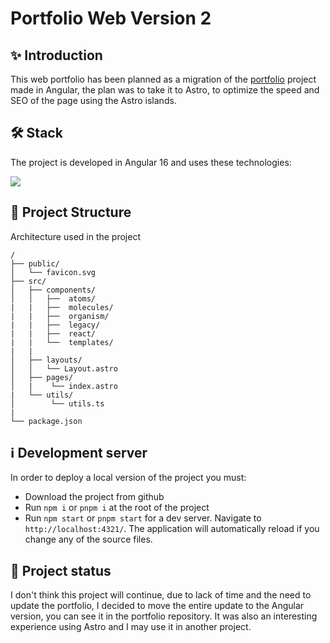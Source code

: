 # Portfolio Web Version 2 

## :sparkles: Introduction

This web portfolio has been planned as a migration of the [portfolio](https://github.com/MarcossIC/portfolio) project made in Angular, the plan was to take it to Astro, to optimize the speed and SEO of the page using the Astro islands.

## 🛠 Stack

The project is developed in Angular 16 and uses these technologies:

<p user-select="none" align="left">
   <a href="#" rel="noreferrer"> <img src="https://skillicons.dev/icons?i=astro,react,tailwind"/> </a>
</p>

## 🚀 Project Structure

Architecture used in the project

```text
/
├── public/
│   └── favicon.svg
├── src/
│   ├── components/
│   │   ├──  atoms/
|   |   ├──  molecules/
|   |   ├──  organism/
|   |   ├──  legacy/
|   |   ├──  react/
|   |   └──  templates/
|   |
│   ├── layouts/
│   │   └── Layout.astro
│   ├── pages/
│   |    └── index.astro
|   └── utils/
│        └── utils.ts
|
└── package.json
```

## ℹ️ Development server
In order to deploy a local version of the project you must:

- Download the project from github
- Run `npm i` or `pnpm i` at the root of the project
- Run `npm start` or `pnpm start` for a dev server. Navigate to `http://localhost:4321/`.
  The application will automatically reload if you change any of the source files.

## 💪 Project status
I don't think this project will continue, due to lack of time and the need to update the portfolio, I decided to move the entire update to the Angular version, you can see it in the portfolio repository. It was also an interesting experience using Astro and I may use it in another project.
